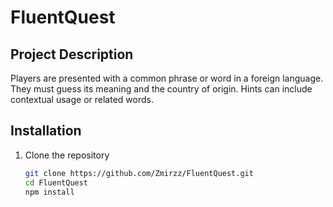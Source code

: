 # FluentQuest

## Project Description
Players are presented with a common phrase or word in a foreign language. They must guess its meaning and the country of origin. Hints can include contextual usage or related words.

## Installation
1. Clone the repository
   ```bash
   git clone https://github.com/Zmirzz/FluentQuest.git
   cd FluentQuest
   npm install